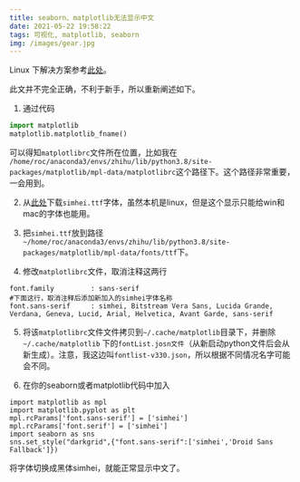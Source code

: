```yaml
---
title: seaborn、matplotlib无法显示中文
date: 2021-05-22 19:58:22
tags: 可视化, matplotlib, seaborn
img: /images/gear.jpg
---
```


Linux 下解决方案参考[此处](https://www.shangmayuan.com/a/e32340a6b72f479a838fdba1.html)。

此文并不完全正确，不利于新手，所以重新阐述如下。

1. 通过代码
```python
import matplotlib
matplotlib.matplotlib_fname()
```
可以得知`matplotlibrc`文件所在位置，比如我在
`/home/roc/anaconda3/envs/zhihu/lib/python3.8/site-packages/matplotlib/mpl-data/matplotlibrc`这个路径下。这个路径非常重要，一会用到。

2. 从[此处](https://www.fontpalace.com/font-details/SimHei/)下载`simhei.ttf`字体，虽然本机是linux，但是这个显示只能给win和mac的字体也能用。

3. 把`simhei.ttf`放到路径`~/home/roc/anaconda3/envs/zhihu/lib/python3.8/site-packages/matplotlib/mpl-data/fonts/ttf`下。

4. 修改`matplotlibrc`文件，取消注释这两行
```
font.family         : sans-serif
#下面这行，取消注释后添加新加入的simhei字体名称
font.sans-serif     : simhei, Bitstream Vera Sans, Lucida Grande, Verdana, Geneva, Lucid, Arial, Helvetica, Avant Garde, sans-serif
```

5. 将该`matplotlibrc`文件文件拷贝到`~/.cache/matplotlib`目录下，并删除`~/.cache/matplotlib` 下的`fontList.josn文件`（从新启动python文件后会从新生成）。注意，我这边叫`fontlist-v330.json`，所以根据不同情况名字可能会不同。

6. 在你的seaborn或者matplotlib代码中加入
```
import matplotlib as mpl
import matplotlib.pyplot as plt  
mpl.rcParams['font.sans-serif'] = ['simhei']
mpl.rcParams['font.serif'] = ['simhei']
import seaborn as sns
sns.set_style("darkgrid",{"font.sans-serif":['simhei','Droid Sans Fallback']})
```
将字体切换成黑体simhei，就能正常显示中文了。

